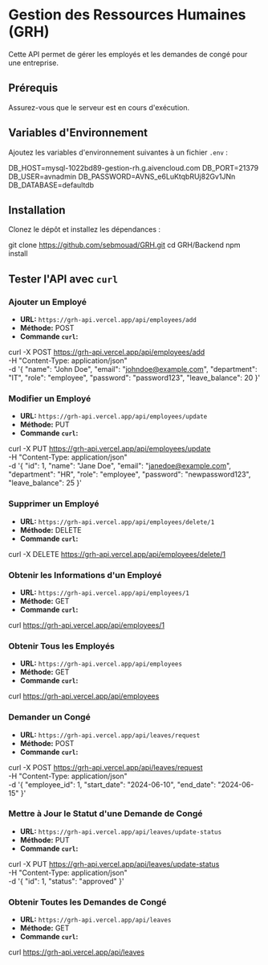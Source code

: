 
# Gestion des Ressources Humaines (GRH)

Cette API permet de gérer les employés et les demandes de congé pour une entreprise.

## Prérequis

Assurez-vous que le serveur est en cours d'exécution.

## Variables d'Environnement

Ajoutez les variables d'environnement suivantes à un fichier `.env` :

DB_HOST=mysql-1022bd89-gestion-rh.g.aivencloud.com
DB_PORT=21379
DB_USER=avnadmin
DB_PASSWORD=AVNS_e6LuKtqbRUj82Gv1JNn
DB_DATABASE=defaultdb

## Installation

Clonez le dépôt et installez les dépendances :

git clone https://github.com/sebmouad/GRH.git 
cd GRH/Backend 
npm install 

## Tester l'API avec `curl`

### Ajouter un Employé

- **URL:** `https://grh-api.vercel.app/api/employees/add`
- **Méthode:** POST
- **Commande `curl`:**

curl -X POST https://grh-api.vercel.app/api/employees/add \
-H "Content-Type: application/json" \
-d '{
  "name": "John Doe",
  "email": "johndoe@example.com",
  "department": "IT",
  "role": "employee",
  "password": "password123",
  "leave_balance": 20
}'

### Modifier un Employé

- **URL:** `https://grh-api.vercel.app/api/employees/update`
- **Méthode:** PUT
- **Commande `curl`:**

curl -X PUT https://grh-api.vercel.app/api/employees/update \
-H "Content-Type: application/json" \
-d '{
  "id": 1,
  "name": "Jane Doe",
  "email": "janedoe@example.com",
  "department": "HR",
  "role": "employee",
  "password": "newpassword123",
  "leave_balance": 25
}'

### Supprimer un Employé

- **URL:** `https://grh-api.vercel.app/api/employees/delete/1`
- **Méthode:** DELETE
- **Commande `curl`:**

curl -X DELETE https://grh-api.vercel.app/api/employees/delete/1

### Obtenir les Informations d'un Employé

- **URL:** `https://grh-api.vercel.app/api/employees/1`
- **Méthode:** GET
- **Commande `curl`:**

curl https://grh-api.vercel.app/api/employees/1

### Obtenir Tous les Employés

- **URL:** `https://grh-api.vercel.app/api/employees`
- **Méthode:** GET
- **Commande `curl`:**

curl https://grh-api.vercel.app/api/employees

### Demander un Congé

- **URL:** `https://grh-api.vercel.app/api/leaves/request`
- **Méthode:** POST
- **Commande `curl`:**

curl -X POST https://grh-api.vercel.app/api/leaves/request \
-H "Content-Type: application/json" \
-d '{
  "employee_id": 1,
  "start_date": "2024-06-10",
  "end_date": "2024-06-15"
}'

### Mettre à Jour le Statut d'une Demande de Congé

- **URL:** `https://grh-api.vercel.app/api/leaves/update-status`
- **Méthode:** PUT
- **Commande `curl`:**

curl -X PUT https://grh-api.vercel.app/api/leaves/update-status \
-H "Content-Type: application/json" \
-d '{
  "id": 1,
  "status": "approved"
}'

### Obtenir Toutes les Demandes de Congé

- **URL:** `https://grh-api.vercel.app/api/leaves`
- **Méthode:** GET
- **Commande `curl`:**

curl https://grh-api.vercel.app/api/leaves
